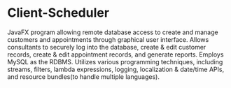 # Client-Scheduler
JavaFX program allowing remote database access to create and manage customers and appointments through graphical user interface. Allows
consultants to securely log into the database, create & edit customer records, create & edit appointment records, and generate reports. 
Employs MySQL as the RDBMS. Utilizes various programming techniques, including streams, filters, lambda expressions, logging, localization
& date/time APIs, and resource bundles(to handle multiple languages).
